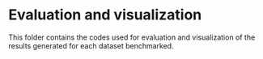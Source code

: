 Evaluation and visualization
===========

This folder contains the codes used for evaluation and visualization of the results generated for each dataset benchmarked.